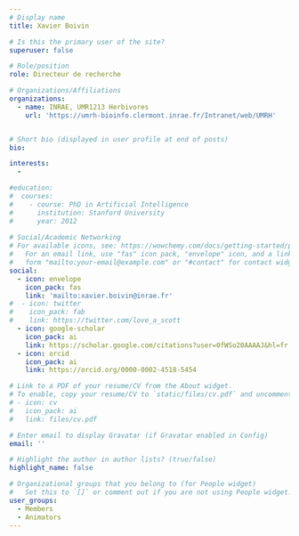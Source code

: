 ```yaml
---
# Display name
title: Xavier Boivin

# Is this the primary user of the site?
superuser: false

# Role/position
role: Directeur de recherche

# Organizations/Affiliations
organizations:
  - name: INRAE, UMR1213 Herbivores
    url: 'https://umrh-bioinfo.clermont.inrae.fr/Intranet/web/UMRH'


# Short bio (displayed in user profile at end of posts)
bio:

interests:
  - 

#education:
#  courses:
#    - course: PhD in Artificial Intelligence
#      institution: Stanford University
#      year: 2012
 
# Social/Academic Networking
# For available icons, see: https://wowchemy.com/docs/getting-started/page-builder/#icons
#   For an email link, use "fas" icon pack, "envelope" icon, and a link in the
#   form "mailto:your-email@example.com" or "#contact" for contact widget.
social:
  - icon: envelope
    icon_pack: fas
    link: 'mailto:xavier.boivin@inrae.fr'
#  - icon: twitter
#    icon_pack: fab
#    link: https://twitter.com/love_a_scott
  - icon: google-scholar
    icon_pack: ai
    link: https://scholar.google.com/citations?user=0fWSo20AAAAJ&hl=fr
  - icon: orcid
    icon_pack: ai
    link: https://orcid.org/0000-0002-4518-5454

# Link to a PDF of your resume/CV from the About widget.
# To enable, copy your resume/CV to `static/files/cv.pdf` and uncomment the lines below.
# - icon: cv
#   icon_pack: ai
#   link: files/cv.pdf

# Enter email to display Gravatar (if Gravatar enabled in Config)
email: ''

# Highlight the author in author lists? (true/false)
highlight_name: false

# Organizational groups that you belong to (for People widget)
#   Set this to `[]` or comment out if you are not using People widget.
user_groups:
  - Members
  - Animators
---
```



